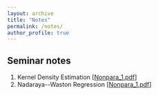```yaml
---
layout: archive
title: "Notes"
permalink: /notes/
author_profile: true
---
```


## Seminar notes

1. Kernel Density Estimation [<a href="/files/Notes/Nonpara_1.pdf">Nonpara_1.pdf</a>]
2. Nadaraya--Waston Regression [<a href="/files/Notes/Nonpara_2.pdf">Nonpara_1.pdf</a>]
